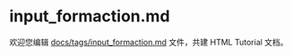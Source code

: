 input_formaction.md
===

欢迎您编辑 <a target="__blank" href="https://github.com/jaywcjlove/html-tutorial/blob/main/docs/tags/input_formaction.md">docs/tags/input_formaction.md</a> 文件，共建 HTML Tutorial 文档。